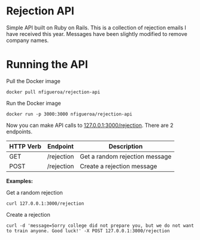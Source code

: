 # Rejection API

Simple API built on Ruby on Rails. This is a collection of rejection emails I have received this year. Messages have been slightly modified to remove company names.

# Running the API

Pull the Docker image

```
docker pull nfigueroa/rejection-api
```

Run the Docker image

```
docker run -p 3000:3000 nfigueroa/rejection-api
```

Now you can make API calls to [127.0.0.1:3000/rejection](http://127.0.0.1:3000/rejection). There are 2 endpoints.

| HTTP Verb | Endpoint   | Description                    |
|-----------|------------|--------------------------------|
| GET       | /rejection | Get a random rejection message |
| POST      | /rejection | Create a rejection message     |

**Examples:**

Get a random rejection
```
curl 127.0.0.1:3000/rejection
```

Create a rejection
```
curl -d 'message=Sorry college did not prepare you, but we do not want to train anyone. Good luck!' -X POST 127.0.0.1:3000/rejection
```
